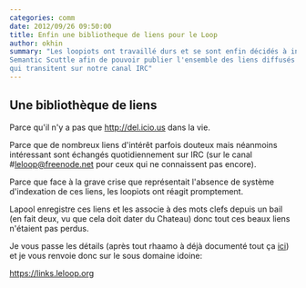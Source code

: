 ```yaml
---
categories: comm
date: 2012/09/26 09:50:00
title: Enfin une bibliotheque de liens pour le Loop
author: okhin
summary: "Les loopiots ont travaillé durs et se sont enfin décidés à installer un 
Semantic Scuttle afin de pouvoir publier l'ensemble des liens diffusés sur IRC 
qui transitent sur notre canal IRC"
---
```

## Une bibliothèque de liens

Parce qu'il n'y a pas que <http://del.icio.us> dans la vie.

Parce que de nombreux liens d'intérêt parfois douteux mais néanmoins intéressant
sont échangés quotidiennement sur IRC (sur le canal #leloop@freenode.net pour ceux
qui ne connaissent pas encore). 

Parce que face à la grave crise que représentait l'absence de système d'indexation
de ces liens, les loopiots ont réagit promptement.


Lapool enregistre ces liens et les associe à des mots clefs depuis un bail (en fait
deux, vu que cela doit dater du Chateau) donc tout ces beaux liens n'étaient pas
perdus.

Je vous passe les détails (après tout rhaamo à déjà documenté tout ça [ici](http://wiki.leloop.org/index.php/Loopicious)) 
et je vous renvoie donc sur le sous domaine idoine: 

  <https://links.leloop.org>
